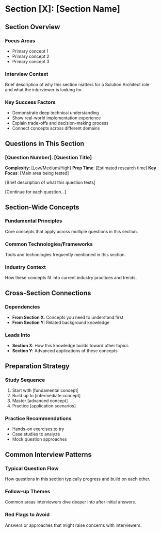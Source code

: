 # Section [X]: [Section Name]

## Section Overview

### Focus Areas
- Primary concept 1
- Primary concept 2
- Primary concept 3

### Interview Context
Brief description of why this section matters for a Solution Architect role and what the interviewer is looking for.

### Key Success Factors
- Demonstrate deep technical understanding
- Show real-world implementation experience
- Explain trade-offs and decision-making process
- Connect concepts across different domains

## Questions in This Section

### [Question Number]. [Question Title]
**Complexity**: [Low/Medium/High]
**Prep Time**: [Estimated research time]
**Key Focus**: [Main area being tested]

[Brief description of what this question tests]

[Continue for each question...]

## Section-Wide Concepts

### Fundamental Principles
Core concepts that apply across multiple questions in this section.

### Common Technologies/Frameworks
Tools and technologies frequently mentioned in this section.

### Industry Context
How these concepts fit into current industry practices and trends.

## Cross-Section Connections

### Dependencies
- **From Section X**: Concepts you need to understand first
- **From Section Y**: Related background knowledge

### Leads Into
- **Section X**: How this knowledge builds toward other topics
- **Section Y**: Advanced applications of these concepts

## Preparation Strategy

### Study Sequence
1. Start with [fundamental concept]
2. Build up to [intermediate concept]
3. Master [advanced concept]
4. Practice [application scenarios]

### Practice Recommendations
- Hands-on exercises to try
- Case studies to analyze
- Mock question approaches

## Common Interview Patterns

### Typical Question Flow
How questions in this section typically progress and build on each other.

### Follow-up Themes
Common areas interviewers dive deeper into after initial answers.

### Red Flags to Avoid
Answers or approaches that might raise concerns with interviewers.
